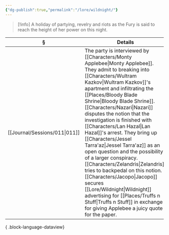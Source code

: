 ```yaml
---
{"dg-publish":true,"permalink":"/lore/wildnight/"}
---
```


>[!info] A holiday of partying, revelry and riots as the Fury is said to reach the height of her power on this night.

| §                                | Details                                                                                                                                                                                                                                                                                                                                                                                                                                                                                                                                     |
| -------------------------------- | ------------------------------------------------------------------------------------------------------------------------------------------------------------------------------------------------------------------------------------------------------------------------------------------------------------------------------------------------------------------------------------------------------------------------------------------------------------------------------------------------------------------------------------------- |
| [[Journal/Sessions/011\|011]] | The party is interviewed by [[Characters/Monty Applebee\|Monty Applebee]]. They admit to breaking into [[Characters/Wultram Kazkov\|Wultram Kazkov]]'s apartment and infiltrating the [[Places/Bloody Blade Shrine\|Bloody Blade Shrine]]. [[Characters/Nazari\|Nazari]] disputes the notion that the investigation is finished with [[Characters/Lan Hazal\|Lan Hazal]]'s arrest. They bring up [[Characters/Jessel Tarra'az\|Jessel Tarra'az]] as an open question and the possibility of a larger conspiracy. [[Characters/Zelandris\|Zelandris]] tries to backpedal on this notion. [[Characters/Jacopo\|Jacopo]] secures [[Lore/Wildnight\|Wildnight]] advertising for [[Places/Truffs n Stuff\|Truffs n Stuff]] in exchange for giving Applebee a juicy quote for the paper. |

{ .block-language-dataview}